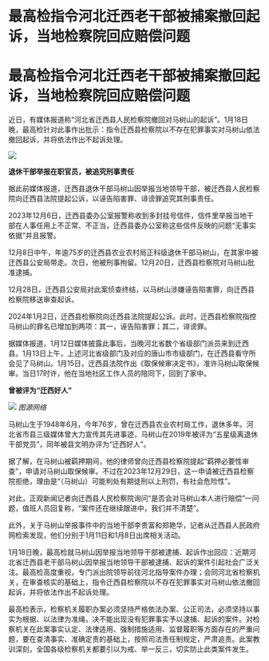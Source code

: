 # 最高检指令河北迁西老干部被捕案撤回起诉，当地检察院回应赔偿问题

# 最高检指令河北迁西老干部被捕案撤回起诉，当地检察院回应赔偿问题

近日，有媒体报道称“河北省迁西县人民检察院撤回对马树山的起诉”。1月18日晚，最高检针对此事作出批示：指令迁西县检察院以不存在犯罪事实对马树山依法撤回起诉，并将依法作出不起诉处理。

![](https://inews.gtimg.com/om_bt/Oajw5T267G8CH6lodWOLJyXZMvY4_20d5OEIFNm8IdHCQAA/1000)

**退休干部举报在职官员，被追究刑事责任**

据此前媒体报道，迁西县退休干部马树山因举报当地领导干部，被迁西县人民检察院向迁西县法院提起公诉，以诬告陷害罪、诽谤罪追究其刑事责任。

2023年12月6日，迁西县委办公室报警称收到多封挂号信件，信件里举报当地干部在人事任用上不正常、不正当，迁西县委办公室称这些信件反映的问题“无事实依据”并且报警。

12月8日中午，年逾75岁的迁西县农业农村局正科级退休干部马树山，在其家中被迁西县公安局带走。次日，他被刑事拘留。12月20日，迁西县检察院对马树山批准逮捕。

12月28日，迁西县公安局对此案侦查终结，以马树山涉嫌诬告陷害罪，向迁西县检察院移送审查起诉。

2024年1月2日，迁西县检察院向迁西县法院提起公诉。此时，迁西县检察院指控马树山的罪名已增加到两项：其一，诬告陷害罪；其二，诽谤罪。

据媒体报道，1月12日媒体披露此事后，当晚河北省数个省级部门派员来到迁西县。1月13日上午，上述河北省级部门及对应的唐山市市级部门，在迁西县看守所会见了马树山。1月15日，迁西县法院作出《取保候审决定书》，准许马树山取保候审。当日17时许，他在当地社区工作人员的陪同下，回到了家中。

**曾被评为“迁西好人”**

![](https://inews.gtimg.com/om_bt/OXpaMgq24phcnRr1lxs2gyKkx6irv_7XfuxlEVnWTOsfwAA/1000)
_图源网络_

马树山生于1948年6月，今年76岁，曾在迁西县农业农村局工作，退休多年。河北省市县三级媒体曾大力宣传其先进事迹，马树山在2019年被评为“五星级离退休干部党员”，同年被县文明办评为“迁西好人”。

据了解，在马树山被羁押期间，他的律师曾向迁西县检察院提起“羁押必要性审查”，申请对马树山取保候审。不过在2023年12月29日，这一申请被迁西县检察院拒绝，理由是“（马树山）可能判处有期徒刑以上刑罚，有社会危险性”。

对此，正观新闻记者向迁西县人民检察院询问“是否会对马树山本人进行赔偿”一问题，值班人员回复称，“案件还在继续跟进中，我们并不清楚”。

此外，关于马树山举报事件中的当地干部李贵富和郑艳华，记者从迁西县人民政府网检索发现，他们分别于1月11日和1月8日出席相关活动。

1月18日晚，最高检就马树山因举报当地领导干部被逮捕、起诉作出回应：近期河北省迁西县老干部马树山因举报当地领导干部被逮捕、起诉的案件引起社会广泛关注。最高检高度重视，专门派出院领导前往河北指导案件办理；会同河北省检察机关，在审查核实的基础上，指令迁西县检察院以不存在犯罪事实对马树山依法撤回起诉，并将依法作出不起诉处理。

最高检表示，检察机关履职办案必须坚持严格依法办案、公正司法，必须坚持以事实为根据、以法律为准绳，决不能出现没有犯罪事实予以逮捕、起诉的案件。对检察机关在此案事实认定、法律适用、强制措施适用、监督履职等方面存在的严重问题，要在查清事实、准确定责的基础上，按照司法责任制规定，严肃追责。此案教训深刻，全国各级检察机关都要引以为戒、举一反三，切实防止此类案件发生。

